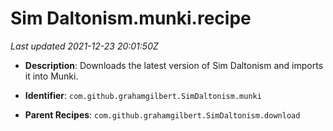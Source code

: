# Sim Daltonism.munki.recipe

_Last updated 2021-12-23 20:01:50Z_

- **Description**: Downloads the latest version of Sim Daltonism and imports it into Munki.

- **Identifier**: `com.github.grahamgilbert.SimDaltonism.munki`

- **Parent Recipes**: `com.github.grahamgilbert.SimDaltonism.download`

